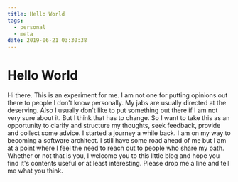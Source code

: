 ```yaml
---
title: Hello World
tags:
  - personal
  - meta
date: 2019-06-21 03:30:38
---
```


# Hello World
Hi there. 
This is an experiment for me. I am not one for putting opinions out there to people I don't know personally. My jabs are usually directed at the deserving. Also I usually don't like to put something out there if I am not very sure about it.
But I think that has to change. So I want to take this as an opportunity to clarify and structure my thoughts, seek feedback, provide and collect some advice. 
I started a journey a while back. I am on my way to becoming a software architect. I still have some road ahead of me but I am at a point where I feel the need to reach out to people who share my path.
Whether or not that is you, I welcome you to this little blog and hope you find it's contents useful or at least interesting. 
Please drop me a line and tell me what you think.


<!--stackedit_data:
eyJoaXN0b3J5IjpbLTM4OTI5NDYyNywtMTAwMDQ2ODUzMyw3OT
Y2ODEyNTMsLTg2MDQ3NzQ5NV19
-->